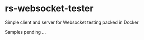 # rs-websocket-tester
Simple client and server for Websocket testing packed in Docker

Samples pending ...
